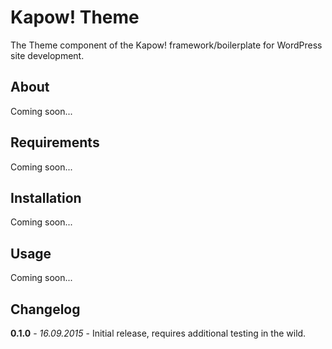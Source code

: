 # Kapow! Theme

The Theme component of the Kapow! framework/boilerplate for WordPress site development.

## About

Coming soon...

## Requirements

Coming soon...

## Installation

Coming soon...

## Usage

Coming soon...

## Changelog

**0.1.0** - *16.09.2015* - Initial release, requires additional testing in the wild.

